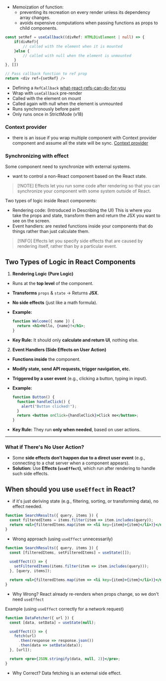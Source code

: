 ```js
```
- Memoization of function:
	- preventing its recreation on every render unless its dependency array changes.
	- avoids expensive computations when passing functions as props to child components.


```ts
const setRef = useCallback((divRef: HTMLDivElement | null) => {
	if(divRef){
		// called with the element when it is mounted
	}else { 
		// called with null when the element is unmounted
	}
}, [])

// Pass callback function to ref prop
return <div ref={setRef} />
```
- Defining a `RefCallback` [what-react-refs-can-do-for-you](https://www.youtube.com/watch?v=TgpTG5XYoz4)
- Wrap with `useCallback` pre-render
- Called with the element on mount
- Called again with null when the element is unmounted
- Runs synchronously before paint
- Only runs once in StrictMode (v18)

### Context provider
- there is an issue if you wrap multiple component with Context provider component and assume all the state will be sync.
[Context provider]()

### Synchronizing with effect
Some component need to synchronize with external systems.
- want to control a non-React component based on the React state.

> [!NOTE] Effects let you run some code after rendering so that you can synchronize your component with some system outside of React.

Two types of logic inside React components:
- Rendering code: (Introduced in Describing the UI) This is where you take the props and state, transform them and return the JSX you want to see on the screen.
- Event handlers: are nested functions inside your components that do things rather than just calculate them.

> [!INFO] Effects let you specify side effects that are caused by rendering itself, rather than by a particular event.

## **Two Types of Logic in React Components**

1. **Rendering Logic (Pure Logic)**

- Runs at the **top level** of the component.
- **Transforms** `props` & `state` → Returns **JSX**.
- **No side effects** (just like a math formula).
- **Example:**
    
    ```jsx
    function Welcome({ name }) {
      return <h1>Hello, {name}!</h1>;
    }
    ```
    
- **Key Rule:** It should only **calculate and return UI**, nothing else.

2. **Event Handlers (Side Effects on User Action)**

- **Functions inside** the component.
- **Modify state, send API requests, trigger navigation, etc.**
- **Triggered by a user event** (e.g., clicking a button, typing in input).
- **Example:**
    
    ```jsx
    function Button() {
      function handleClick() {
        alert("Button clicked!");
      }
      return <button onClick={handleClick}>Click me</button>;
    }
    ```
    
- **Key Rule:** They run **only when needed**, based on user actions.

---

### **What if There's No User Action?**

- Some **side effects don’t happen due to a direct user event** (e.g., connecting to a chat server when a component appears).
- **Solution:** Use **Effects (`useEffect`)**, which run after rendering to handle such side effects.

## When should you use `useEffect` in React?
- if it's just deriving state (e.g., filtering, sorting, or transforming data), no effect needed.

```jsx
function SearchResults({ query, items }) {
  const filteredItems = items.filter(item => item.includes(query));
  return <ul>{filteredItems.map(item => <li key={item}>{item}</li>)}</ul>;
}
```

- Wrong approach (using `useEffect` unnecessarily)
```jsx
function SearchResults({ query, items }) {
  const [filteredItems, setFilteredItems] = useState([]);
  
  useEffect(() => {
    setFilteredItems(items.filter(item => item.includes(query)));
  }, [query, items]);

  return <ul>{filteredItems.map(item => <li key={item}>{item}</li>)}</ul>;
}

```
- Why Wrong? React already re-renders when props change, so we don't need `useEffect`

Example (using `useEffect` correctly for a network request)
```jsx
function DataFetcher({ url }) {
  const [data, setData] = useState(null);

  useEffect(() => {
    fetch(url)
      .then(response => response.json())
      .then(data => setData(data));
  }, [url]);

  return <pre>{JSON.stringify(data, null, 2)}</pre>;
}

```
- Why Correct? Data fetching is an external side effect.